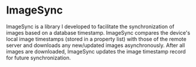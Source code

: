 ImageSync
=========

ImageSync is a library I developed to facilitate the synchronization of images based on a database timestamp. ImageSync compares the device's local image timestamps (stored in a property list) with those of the remote server and downloads any new/updated images asynchronously. After all images are downloaded, ImageSync updates the image timestamp record for future synchronization.
